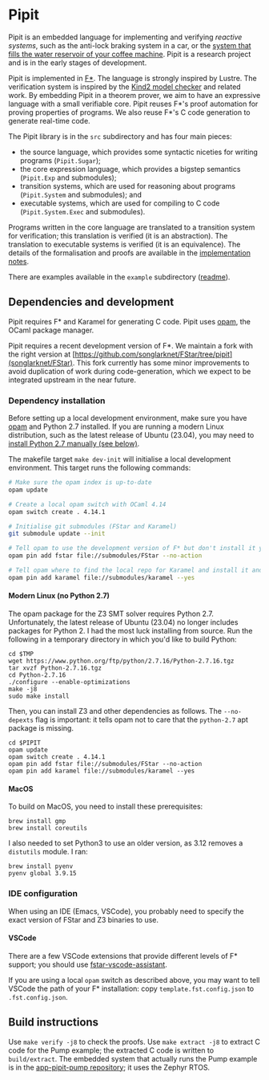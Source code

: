 # Pipit

Pipit is an embedded language for implementing and verifying *reactive systems*, such as the anti-lock braking system in a car, or the  [system that fills the water reservoir of your coffee machine](https://youtu.be/6IybbQFPOl8).
Pipit is a research project and is in the early stages of development.

Pipit is implemented in  [F\*](https://www.fstar-lang.org/).
The language is strongly inspired by Lustre.
The verification system is inspired by the [Kind2 model checker](https://github.com/kind2-mc/kind2/) and related work.
By embedding Pipit in a theorem prover, we aim to have an expressive language with a small verifiable core.
Pipit reuses F\*'s proof automation for proving properties of programs.
We also reuse F\*'s C code generation to generate real-time code.

The Pipit library is in the `src` subdirectory and has four main pieces:
* the source language, which provides some syntactic niceties for writing programs (`Pipit.Sugar`);
* the core expression language, which provides a bigstep semantics (`Pipit.Exp` and submodules);
* transition systems, which are used for reasoning about programs (`Pipit.System` and submodules); and
* executable systems, which are used for compiling to C code (`Pipit.System.Exec` and submodules).

Programs written in the core language are translated to a transition system for verification; this translation is verified (it is an abstraction).
The translation to executable systems is verified (it is an equivalence).
The details of the formalisation and proofs are available in the [implementation notes](src/readme.md).

There are examples available in the `example` subdirectory ([readme](example/readme.md)).

## Dependencies and development

Pipit requires F\* and Karamel for generating C code.
Pipit uses [opam](https://opam.ocaml.org/), the OCaml package manager.

Pipit requires a recent development version of F\*.
We maintain a fork with the right version at [https://github.com/songlarknet/FStar/tree/pipit](songlarknet/FStar).
This fork currently has some minor improvements to avoid duplication of work during code-generation, which we expect to be integrated upstream in the near future.

### Dependency installation

Before setting up a local development environment, make sure you have [opam](https://opam.ocaml.org/) and Python 2.7 installed.
If you are running a modern Linux distribution, such as the latest release of Ubuntu (23.04), you may need to [install Python 2.7 manually (see below)](#modern-linux-no-python-27).

The makefile target `make dev-init` will initialise a local development environment.
This target runs the following commands:
``` sh
# Make sure the opam index is up-to-date
opam update

# Create a local opam switch with OCaml 4.14
opam switch create . 4.14.1

# Initialise git submodules (FStar and Karamel)
git submodule update --init

# Tell opam to use the development version of F* but don't install it yet
opam pin add fstar file://submodules/FStar --no-action

# Tell opam where to find the local repo for Karamel and install it and F*
opam pin add karamel file://submodules/karamel --yes
```
#### Modern Linux (no Python 2.7)

The opam package for the Z3 SMT solver requires Python 2.7.
Unfortunately, the latest release of Ubuntu (23.04) no longer includes packages for Python 2.
I had the most luck installing from source.
Run the following in a temporary directory in which you'd like to build Python:

```
cd $TMP
wget https://www.python.org/ftp/python/2.7.16/Python-2.7.16.tgz
tar xvzf Python-2.7.16.tgz
cd Python-2.7.16
./configure --enable-optimizations
make -j8
sudo make install
```

Then, you can install Z3 and other dependencies as follows.
The `--no-depexts` flag is important: it tells opam not to care that the `python-2.7` apt package is missing.
```
cd $PIPIT
opam update
opam switch create . 4.14.1
opam pin add fstar file://submodules/FStar --no-action
opam pin add karamel file://submodules/karamel --yes
```

#### MacOS

To build on MacOS, you need to install these prerequisites:
```
brew install gmp
brew install coreutils
```

I also needed to set Python3 to use an older version, as 3.12 removes a `distutils` module. I ran:
```
brew install pyenv
pyenv global 3.9.15
```

### IDE configuration

When using an IDE (Emacs, VSCode), you probably need to specify the exact version of FStar and Z3 binaries to use.


#### VSCode

There are a few VSCode extensions that provide different levels of F\* support; you should use [fstar-vscode-assistant](https://marketplace.visualstudio.com/items?itemName=FStarLang.fstar-vscode-assistant).

If you are using a local `opam` switch as described above, you may want to tell VSCode the path of your F\* installation:
copy `template.fst.config.json` to `.fst.config.json`.

## Build instructions

Use `make verify -j8` to check the proofs.
Use `make extract -j8` to extract C code for the Pump example; the extracted C code is written to `build/extract`.
The embedded system that actually runs the Pump example is in the [app-pipit-pump repository](https://github.com/songlarknet/app-pipit-pump); it uses the Zephyr RTOS.

